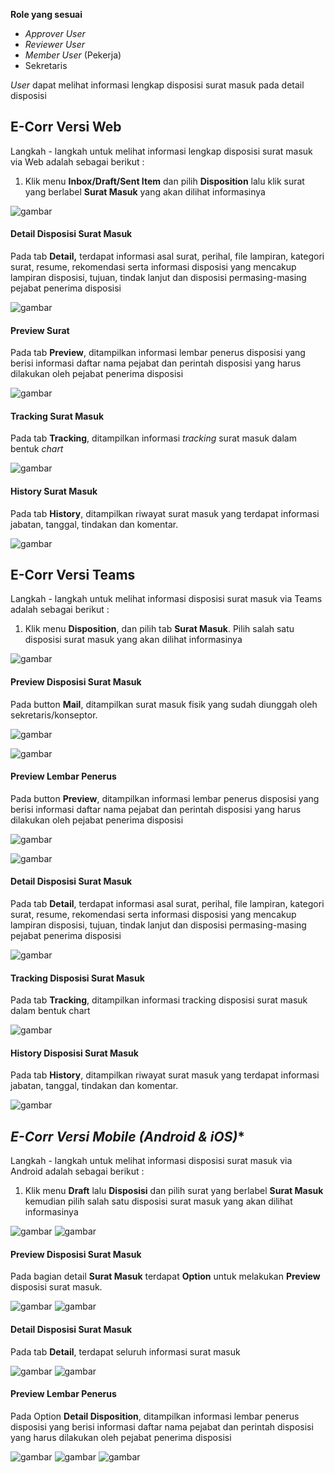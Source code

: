 **Role yang sesuai**

- *Approver User*
- *Reviewer User*
- *Member User* (Pekerja) 
- Sekretaris

_User_ dapat melihat informasi lengkap disposisi surat masuk pada detail disposisi

## **E-Corr Versi Web**

Langkah - langkah untuk melihat informasi lengkap disposisi surat masuk via Web adalah sebagai berikut :

1. Klik menu **Inbox/Draft/Sent Item** dan pilih **Disposition** lalu klik surat yang berlabel **Surat Masuk** yang akan dilihat informasinya

![gambar](SuratMasuk/SM_Web/02SM36.png)



#### **Detail Disposisi Surat Masuk**


Pada tab **Detail,** terdapat informasi asal surat, perihal, file lampiran, kategori surat, resume, rekomendasi serta informasi disposisi yang mencakup lampiran disposisi, tujuan, tindak lanjut dan disposisi permasing-masing pejabat penerima disposisi

![gambar](SuratMasuk/SM_Web/02CR_SM01.png)

#### **Preview Surat**


Pada tab **Preview**, ditampilkan informasi lembar penerus disposisi yang berisi informasi daftar nama pejabat dan perintah disposisi yang harus dilakukan oleh pejabat penerima disposisi

![gambar](SuratMasuk/SM_Web/02CR_SM02.png)

#### **Tracking Surat Masuk**


Pada tab **Tracking**, ditampilkan informasi _tracking_ surat masuk dalam bentuk _chart_

![gambar](SuratMasuk/SM_Web/02SM40.png)

#### **History Surat Masuk**

Pada tab **History**, ditampilkan riwayat surat masuk yang terdapat informasi jabatan, tanggal, tindakan dan komentar.

![gambar](SuratMasuk/SM_Web/02SM41.png)


## **E-Corr Versi Teams**

Langkah - langkah untuk melihat informasi disposisi surat masuk via Teams adalah sebagai berikut :

1. Klik menu **Disposition**, dan pilih tab **Surat Masuk**. Pilih salah satu disposisi surat masuk yang akan dilihat informasinya

![gambar](SuratMasuk/SM_Teams/SM39.png)

#### **Preview Disposisi Surat Masuk**

Pada button **Mail**, ditampilkan surat masuk fisik yang sudah diunggah oleh sekretaris/konseptor.

![gambar](SuratMasuk/SM_Teams/SM40.png)

![gambar](SuratMasuk/SM_Teams/SM41.png)


#### **Preview Lembar Penerus**

Pada button **Preview**, ditampilkan informasi lembar penerus disposisi yang berisi informasi daftar nama pejabat dan perintah disposisi yang harus dilakukan oleh pejabat penerima disposisi

![gambar](SuratMasuk/SM_Teams/SM42.png)

![gambar](SuratMasuk/SM_Teams/SM43.png)

#### **Detail Disposisi Surat Masuk**

Pada tab **Detail**, terdapat informasi asal surat, perihal, file lampiran, kategori surat, resume, rekomendasi serta informasi disposisi yang mencakup lampiran disposisi, tujuan, tindak lanjut dan disposisi permasing-masing pejabat penerima disposisi

![gambar](SuratMasuk/SM_Teams/SM44.png)

#### **Tracking Disposisi Surat Masuk**

Pada tab **Tracking**, ditampilkan informasi tracking disposisi surat masuk dalam bentuk chart

![gambar](SuratMasuk/SM_Teams/SM45.png)

#### **History Disposisi Surat Masuk**

Pada tab **History**, ditampilkan riwayat surat masuk yang terdapat informasi jabatan, tanggal, tindakan dan komentar.

![gambar](SuratMasuk/SM_Teams/SM46.png)

## *E-Corr Versi Mobile (Android & iOS)**

Langkah - langkah untuk melihat informasi disposisi surat masuk via Android adalah sebagai berikut :

1. Klik menu **Draft** lalu **Disposisi** dan pilih surat yang berlabel **Surat Masuk** kemudian pilih salah satu disposisi surat masuk yang akan dilihat informasinya

![gambar](SuratMasuk/SM_Android/Informasidisposisi/02A01.jpg) ![gambar](SuratMasuk/SM_Android/Informasidisposisi/02A02.jpg)

#### **Preview Disposisi Surat Masuk**

Pada bagian detail **Surat Masuk** terdapat **Option** untuk melakukan **Preview** disposisi surat masuk.

![gambar](SuratMasuk/SM_Android/Informasidisposisi/02P01.jpg) ![gambar](SuratMasuk/SM_Android/Informasidisposisi/02A05.png)

#### **Detail Disposisi Surat Masuk**

Pada tab **Detail**, terdapat seluruh informasi surat masuk

![gambar](SuratMasuk/SM_Android/Informasidisposisi/02D01.jpg) ![gambar](SuratMasuk/SM_Android/Informasidisposisi/02D02.jpg)

#### **Preview Lembar Penerus**

Pada Option **Detail Disposition**, ditampilkan informasi lembar penerus disposisi yang berisi informasi daftar nama pejabat dan perintah disposisi yang harus dilakukan oleh
pejabat penerima disposisi

![gambar](SuratMasuk/SM_Android/Informasidisposisi/02PL01.jpg) ![gambar](SuratMasuk/SM_Android/Informasidisposisi/02PL02.jpg) ![gambar](SuratMasuk/SM_Android/Informasidisposisi/02PL03.jpg)


